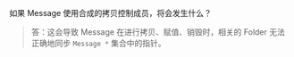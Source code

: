 如果 Message 使用合成的拷贝控制成员，将会发生什么？

> 答：这会导致 Message 在进行拷贝、赋值、销毁时，相关的 Folder 无法正确地同步 `Message *` 集合中的指针。
